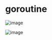 # goroutine

![image](https://user-images.githubusercontent.com/68090443/209807098-0cce9786-b69e-4af0-bea7-85ff8beff4bf.png)

![image](https://user-images.githubusercontent.com/68090443/209807128-a67181ed-9894-4013-83bc-bafe8f314559.png)
